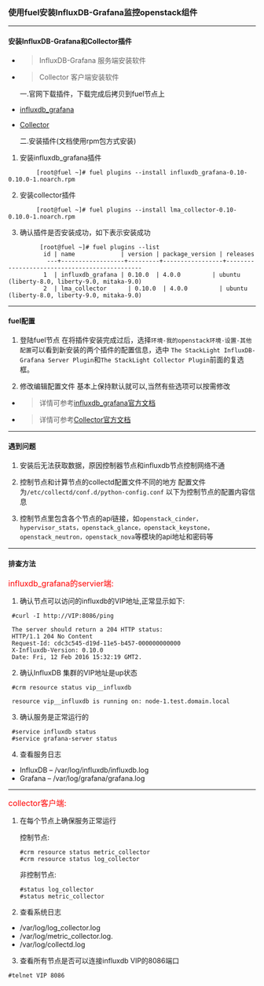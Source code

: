 ### 使用fuel安装InfluxDB-Grafana监控openstack组件
----

#### 安装InfluxDB-Grafana和Collector插件

- > InfluxDB-Grafana 服务端安装软件
- > Collector 客户端安装软件

  一.官网下载插件，下载完成后拷贝到fuel节点上

 -  [influxdb_grafana](http://plugins.mirantis.com/repository/l/m/lma_collector/lma_collector-0.10-0.10.0-1.noarch.rpm)
 - [Collector](http://plugins.mirantis.com/repository/l/m/lma_collector/lma_collector-0.10-0.10.0-1.noarch.rpm)

   二.安装插件(文档使用rpm包方式安装)    

  1.  安装influxdb_grafana插件
```
        [root@fuel ~]# fuel plugins --install influxdb_grafana-0.10-0.10.0-1.noarch.rpm
``` 
  2.  安装collector插件
```
        [root@fuel ~]# fuel plugins --install lma_collector-0.10-0.10.0-1.noarch.rpm
```
     
   3.  确认插件是否安装成功，如下表示安装成功
```
         [root@fuel ~]# fuel plugins --list
          id | name             | version | package_version | releases                                     
           ---+------------------+---------+-----------------+----------------------------------------------
          1  | influxdb_grafana | 0.10.0  | 4.0.0         | ubuntu (liberty-8.0, liberty-9.0, mitaka-9.0)
          2  | lma_collector      | 0.10.0  | 4.0.0         | ubuntu (liberty-8.0, liberty-9.0, mitaka-9.0) 
```
----
#### fuel配置
   1. 登陆fuel节点
       在将插件安装完成过后，选择```环境-我的openstack环境-设置-其他配置```可以看到新安装的两个插件的配置信息，选中
       ```The StackLight InfluxDB-Grafana Server Plugin```和```The StackLight Collector Plugin```前面的复选框。
 
   2. 修改编辑配置文件
       基本上保持默认就可以,当然有些选项可以按需修改   
     
- > 详情可参考[influxdb_grafana官方文档](http://plugins.mirantis.com/docs/i/n/influxdb_grafana/influxdb_grafana-0.10-0.10.0-1.pdf)
- > 详情可参考[Collector官方文档](http://plugins.mirantis.com/docs/l/m/lma_collector/lma_collector-0.10-0.10.0-1.pdf)
 
----
#### 遇到问题
  1. 安装后无法获取数据，原因控制器节点和influxdb节点控制网络不通

  2. 控制节点和计算节点的collectd配置文件不同的地方
      配置文件为```/etc/collectd/conf.d/python-config.conf```
      以下为控制节点的配置内容信息

  3. 控制节点里包含各个节点的api链接，如`openstack_cinder，hypervisor_stats，openstack_glance，openstack_keystone，openstack_neutron，openstack_nova`等模块的api地址和密码等

----
#### 排查方法
   
   <font color=red size=3>influxdb_grafana的servier端:</font>

 1. 确认节点可以访问的influxdb的VIP地址,正常显示如下:
   ```
    #curl -I http://VIP:8086/ping

    The server should return a 204 HTTP status:
    HTTP/1.1 204 No Content
    Request-Id: cdc3c545-d19d-11e5-b457-000000000000
    X-Influxdb-Version: 0.10.0
    Date: Fri, 12 Feb 2016 15:32:19 GMT2.
```
    
 2. 确认InfluxDB 集群的VIP地址是up状态
   ```
    #crm resource status vip__influxdb

    resource vip__influxdb is running on: node-1.test.domain.local
```

 3. 确认服务是正常运行的
   ```
    #service influxdb status 
    #service grafana-server status
```
 4. 查看服务日志

-   InfluxDB – /var/log/influxdb/influxdb.log
-   Grafana – /var/log/grafana/grafana.log
---
  <font color=red size=3>collector客户端:</font> 

 1. 在每个节点上确保服务正常运行

    控制节点:
    ```
    #crm resource status metric_collector
    #crm resource status log_collector
    ``` 

    非控制节点:
    ```
    #status log_collector
    #status metric_collector
    ```

 2. 查看系统日志

-    /var/log/log_collector.log
-    /var/log/metric_collector.log.
-    /var/log/collectd.log

3.  查看所有节点是否可以连接influxdb VIP的8086端口
  ```
  #telnet VIP 8086
```
     
